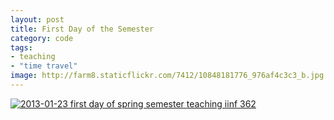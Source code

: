 ```yaml
---
layout: post
title: First Day of the Semester
category: code
tags:
- teaching
- "time travel"
image: http://farm8.staticflickr.com/7412/10848181776_976af4c3c3_b.jpg
---
```


<a href="http://www.flickr.com/photos/katydecorah/10848181776/" title="2013-01-23 first day of spring semester teaching iinf 362 by katydecorah, on Flickr"><img src="http://farm8.staticflickr.com/7412/10848181776_976af4c3c3_b.jpg" class="pop-out" alt="2013-01-23 first day of spring semester teaching iinf 362"></a>